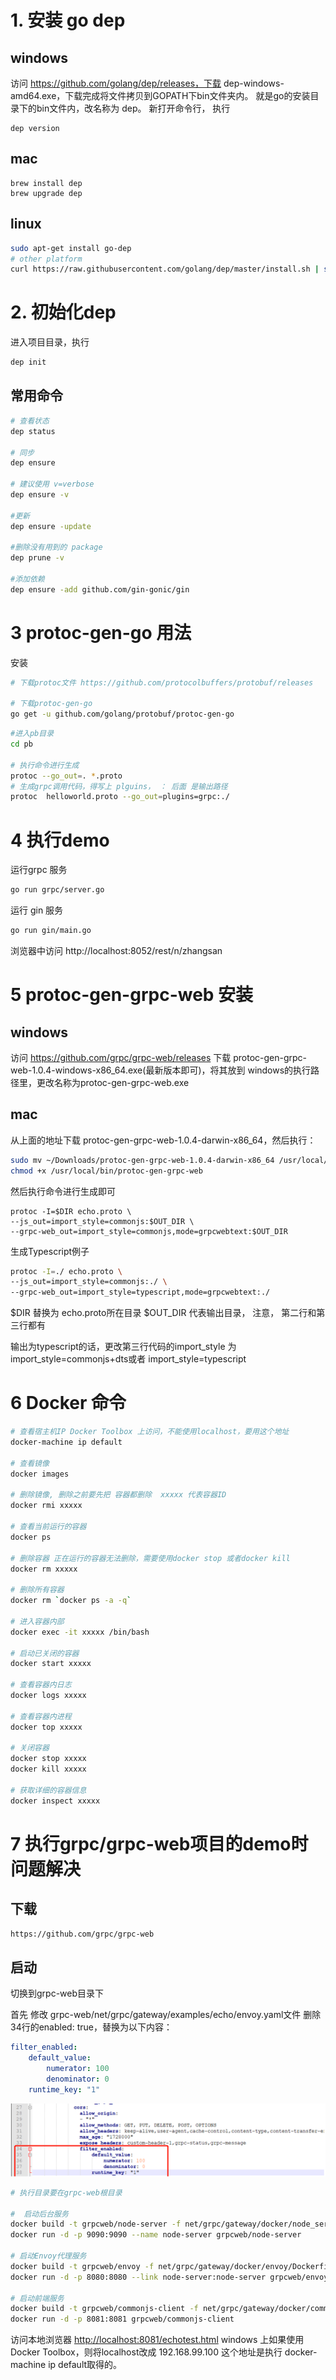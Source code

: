 # 1. 安装 go dep

## windows

访问 https://github.com/golang/dep/releases，下载 dep-windows-amd64.exe，下载完成将文件拷贝到GOPATH下bin文件夹内。
就是go的安装目录下的bin文件内，改名称为 dep。
新打开命令行， 执行 

```
dep version
```

## mac

```
brew install dep
brew upgrade dep
```

## linux

```bash
sudo apt-get install go-dep
# other platform
curl https://raw.githubusercontent.com/golang/dep/master/install.sh | sh
```

# 2. 初始化dep

进入项目目录，执行

```bash
dep init
```

## 常用命令

```bash
# 查看状态 
dep status

# 同步
dep ensure

# 建议使用 v=verbose
dep ensure -v

#更新
dep ensure -update

#删除没有用到的 package
dep prune -v

#添加依赖
dep ensure -add github.com/gin-gonic/gin
```

# 3 protoc-gen-go 用法

安装
```bash
# 下载protoc文件 https://github.com/protocolbuffers/protobuf/releases

# 下载protoc-gen-go
go get -u github.com/golang/protobuf/protoc-gen-go
```



```bash
#进入pb目录
cd pb

# 执行命令进行生成
protoc --go_out=. *.proto
# 生成grpc调用代码，得写上 plguins， ： 后面 是输出路径
protoc  helloworld.proto --go_out=plugins=grpc:./
```

# 4 执行demo

运行grpc 服务
```bash
go run grpc/server.go
```

运行 gin 服务
```bash
go run gin/main.go
```

浏览器中访问
http://localhost:8052/rest/n/zhangsan

# 5 protoc-gen-grpc-web 安装

## windows
访问 https://github.com/grpc/grpc-web/releases 下载 protoc-gen-grpc-web-1.0.4-windows-x86_64.exe(最新版本即可)，将其放到
windows的执行路径里，更改名称为protoc-gen-grpc-web.exe

## mac

从上面的地址下载 protoc-gen-grpc-web-1.0.4-darwin-x86_64，然后执行：
```bash
sudo mv ~/Downloads/protoc-gen-grpc-web-1.0.4-darwin-x86_64 /usr/local/bin/protoc-gen-grpc-web
chmod +x /usr/local/bin/protoc-gen-grpc-web
```

然后执行命令进行生成即可
```
protoc -I=$DIR echo.proto \
--js_out=import_style=commonjs:$OUT_DIR \
--grpc-web_out=import_style=commonjs,mode=grpcwebtext:$OUT_DIR
```

生成Typescript例子
```bash
protoc -I=./ echo.proto \
--js_out=import_style=commonjs:./ \
--grpc-web_out=import_style=typescript,mode=grpcwebtext:./
```

$DIR 替换为 echo.proto所在目录
$OUT_DIR 代表输出目录， 注意， 第二行和第三行都有

输出为typescript的话，更改第三行代码的import_style 为 import_style=commonjs+dts或者 import_style=typescript

# 6 Docker 命令

```bash
# 查看宿主机IP Docker Toolbox 上访问，不能使用localhost，要用这个地址
docker-machine ip default

# 查看镜像
docker images

# 删除镜像, 删除之前要先把 容器都删除  xxxxx 代表容器ID
docker rmi xxxxx

# 查看当前运行的容器
docker ps

# 删除容器 正在运行的容器无法删除，需要使用docker stop 或者docker kill
docker rm xxxxx

# 删除所有容器
docker rm `docker ps -a -q`

# 进入容器内部
docker exec -it xxxxx /bin/bash

# 启动已关闭的容器
docker start xxxxx

# 查看容器内日志
docker logs xxxxx

# 查看容器内进程
docker top xxxxx

# 关闭容器
docker stop xxxxx
docker kill xxxxx

# 获取详细的容器信息
docker inspect xxxxx

```

# 7 执行grpc/grpc-web项目的demo时问题解决

## 下载
```bash
https://github.com/grpc/grpc-web
```

## 启动
切换到grpc-web目录下

首先 修改 grpc-web/net/grpc/gateway/examples/echo/envoy.yaml文件
删除34行的enabled: true，替换为以下内容：
```yaml
filter_enabled: 
    default_value:
        numerator: 100
        denominator: 0
    runtime_key: "1"
```

![如下](/static/pic1.png)

```bash
# 执行目录要在grpc-web根目录

#  启动后台服务
docker build -t grpcweb/node-server -f net/grpc/gateway/docker/node_server/Dockerfile .
docker run -d -p 9090:9090 --name node-server grpcweb/node-server

# 启动Envoy代理服务
docker build -t grpcweb/envoy -f net/grpc/gateway/docker/envoy/Dockerfile .
docker run -d -p 8080:8080 --link node-server:node-server grpcweb/envoy

# 启动前端服务
docker build -t grpcweb/commonjs-client -f net/grpc/gateway/docker/commonjs_client/Dockerfile .
docker run -d -p 8081:8081 grpcweb/commonjs-client

```

访问本地浏览器 [http://localhost:8081/echotest.html](http://localhost:8081/echotest.html)
windows 上如果使用 Docker Toolbox，则将localhost改成 192.168.99.100 这个地址是执行  docker-machine ip default取得的。